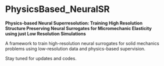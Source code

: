 # PhysicsBased_NeuralSR

**Physics-based Neural Superresolution: Training High Resolution Structure Preserving Neural Surrogates for Micromechanic Elasticity using just Low Resolution Simulations**

A framework to train high-resolution neural surrogates for solid mechanics problems using low-resolution data and physics-based supervision.

Stay tuned for updates and codes.
